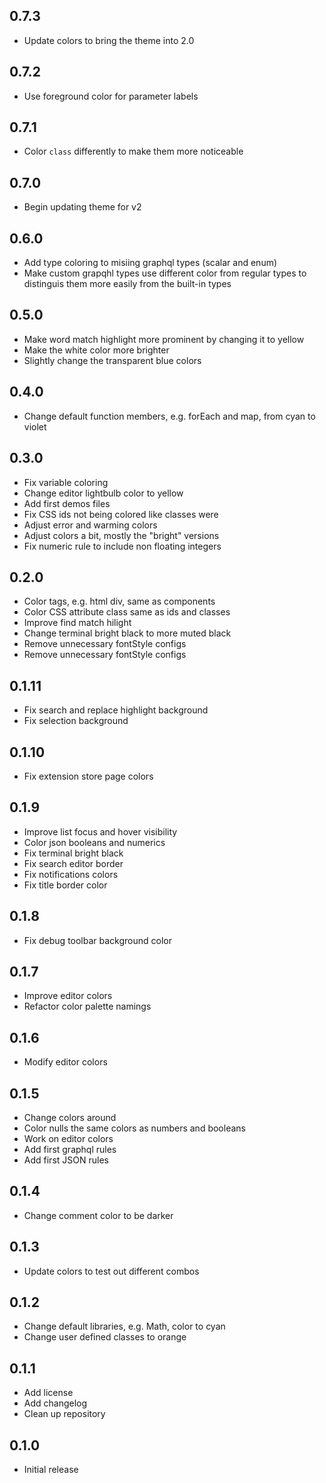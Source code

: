 ## 0.7.3

- Update colors to bring the theme into 2.0

## 0.7.2

- Use foreground color for parameter labels

## 0.7.1

- Color `class` differently to make them more noticeable

## 0.7.0

- Begin updating theme for v2

## 0.6.0

- Add type coloring to misiing graphql types (scalar and enum)
- Make custom grapqhl types use different color from regular types to distinguis them more easily from the built-in types

## 0.5.0

- Make word match highlight more prominent by changing it to yellow
- Make the white color more brighter
- Slightly change the transparent blue colors

## 0.4.0

- Change default function members, e.g. forEach and map, from cyan to violet

## 0.3.0

- Fix variable coloring
- Change editor lightbulb color to yellow
- Add first demos files
- Fix CSS ids not being colored like classes were
- Adjust error and warming colors
- Adjust colors a bit, mostly the "bright" versions
- Fix numeric rule to include non floating integers

## 0.2.0

- Color tags, e.g. html div, same as components
- Color CSS attribute class same as ids and classes
- Improve find match hilight
- Change terminal bright black to more muted black
- Remove unnecessary fontStyle configs
- Remove unnecessary fontStyle configs

## 0.1.11

- Fix search and replace highlight background
- Fix selection background

## 0.1.10

- Fix extension store page colors

## 0.1.9

- Improve list focus and hover visibility
- Color json booleans and numerics
- Fix terminal bright black
- Fix search editor border
- Fix notifications colors
- Fix title border color

## 0.1.8

- Fix debug toolbar background color

## 0.1.7

- Improve editor colors
- Refactor color palette namings

## 0.1.6

- Modify editor colors

## 0.1.5

- Change colors around
- Color nulls the same colors as numbers and booleans
- Work on editor colors
- Add first graphql rules
- Add first JSON rules

## 0.1.4

- Change comment color to be darker

## 0.1.3

- Update colors to test out different combos

## 0.1.2

- Change default libraries, e.g. Math, color to cyan
- Change user defined classes to orange

## 0.1.1

- Add license
- Add changelog
- Clean up repository

## 0.1.0

- Initial release
